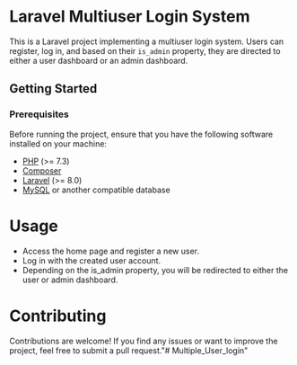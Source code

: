 # Laravel Multiuser Login System

This is a Laravel project implementing a multiuser login system. Users can register, log in, and based on their `is_admin` property, they are directed to either a user dashboard or an admin dashboard.

## Getting Started

### Prerequisites

Before running the project, ensure that you have the following software installed on your machine:

- [PHP](https://www.php.net/) (>= 7.3)
- [Composer](https://getcomposer.org/)
- [Laravel](https://laravel.com/) (>= 8.0)
- [MySQL](https://www.mysql.com/) or another compatible database


# Usage
- Access the home page and register a new user.
- Log in with the created user account.
- Depending on the is_admin property, you will be redirected to either the user or admin dashboard.

# Contributing
Contributions are welcome! If you find any issues or want to improve the project, feel free to submit a pull request."# Multiple_User_login" 
